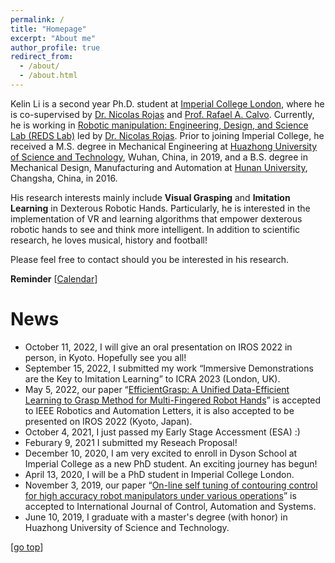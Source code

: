 ```yaml
---
permalink: /
title: "Homepage"
excerpt: "About me"
author_profile: true
redirect_from: 
  - /about/
  - /about.html
---
```


Kelin Li is a second year Ph.D. student at [Imperial College London](https://www.imperial.ac.uk/), where he is co-supervised by [Dr. Nicolas Rojas](https://www.imperial.ac.uk/people/n.rojas) and [Prof. Rafael A. Calvo](https://www.imperial.ac.uk/people/r.calvo). Currently, he is working in [Robotic manipulation: Engineering, Design, and Science Lab (REDS Lab)](https://www.imperial.ac.uk/reds-lab) led by [Dr. Nicolas Rojas](https://www.imperial.ac.uk/people/n.rojas). Prior to joining Imperial College, he received a M.S. degree in Mechanical Engineering at [Huazhong University of Science and Technology](https://www.hust.edu.cn/), Wuhan, China, in 2019, and a B.S. degree in Mechanical Design, Manufacturing and Automation at [Hunan University](https://www.hnu.edu.cn/), Changsha, China, in 2016.

His research interests mainly include **Visual Grasping** and **Imitation Learning** in Dexterous Robotic Hands. Particularly, he is interested in the implementation of VR and learning algorithms that empower dexterous robotic hands to see and think more intelligent. In addition to scientific research, he loves musical, history and football!

Please feel free to contact should you be interested in his research.

**Reminder** [[Calendar](http://ras.papercept.net/conferences/scripts/start.pl)] 

News
===  
* October 11, 2022, I will give an oral presentation on IROS 2022 in person, in Kyoto. Hopefully see you all!
* September 15, 2022, I submitted my work “Immersive Demonstrations are the Key to Imitation Learning” to ICRA 2023 (London, UK).
* May 5, 2022, our paper “[EfficientGrasp: A Unified Data-Efficient Learning to Grasp Method for Multi-Fingered Robot Hands](https://arxiv.org/abs/2206.15159)” is accepted to IEEE Robotics and Automation Letters, it is also accepted to be presented on IROS 2022 (Kyoto, Japan).
* October 4, 2021, I just passed my Early Stage Accessment (ESA) :) 
* Feburary 9, 2021 I submitted my Reseach Proposal!
* December 10, 2020, I am very excited to enroll in Dyson School at Imperial College as a new PhD student. An exciting journey has begun!
* April 13, 2020, I will be a PhD student in Imperial College London.
* November 3, 2019, our paper “[On-line self tuning of contouring control for high accuracy robot manipulators under various operations](https://link.springer.com/article/10.1007/s12555-019-0110-9)” is accepted to International Journal of Control, Automation and Systems.
* June 10, 2019, I graduate with a master's degree (with honor) in Huazhong University of Science and Technology.


[[go top](https://colin-kelinli.github.io/)]  
